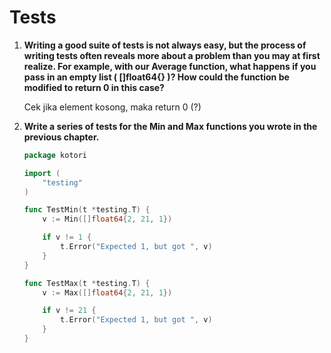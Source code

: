 # Tests

1. **Writing a good suite of tests is not always easy, but the process of writing tests often reveals more about a problem than you may at first realize. For example, with our Average function, what happens if you pass in an empty list ( []float64{} )? How could the function be modified to return 0 in this case?**

	Cek jika element kosong, maka return 0 (?)

2. **Write a series of tests for the Min and Max functions you wrote in the previous chapter.**
	
	```go
	package kotori

	import (
		"testing"
	)
	
	func TestMin(t *testing.T) {
		v := Min([]float64{2, 21, 1})

		if v != 1 {
			t.Error("Expected 1, but got ", v)
		}
	}

	func TestMax(t *testing.T) {
		v := Max([]float64{2, 21, 1})

		if v != 21 {
			t.Error("Expected 1, but got ", v)
		}
	}
	```